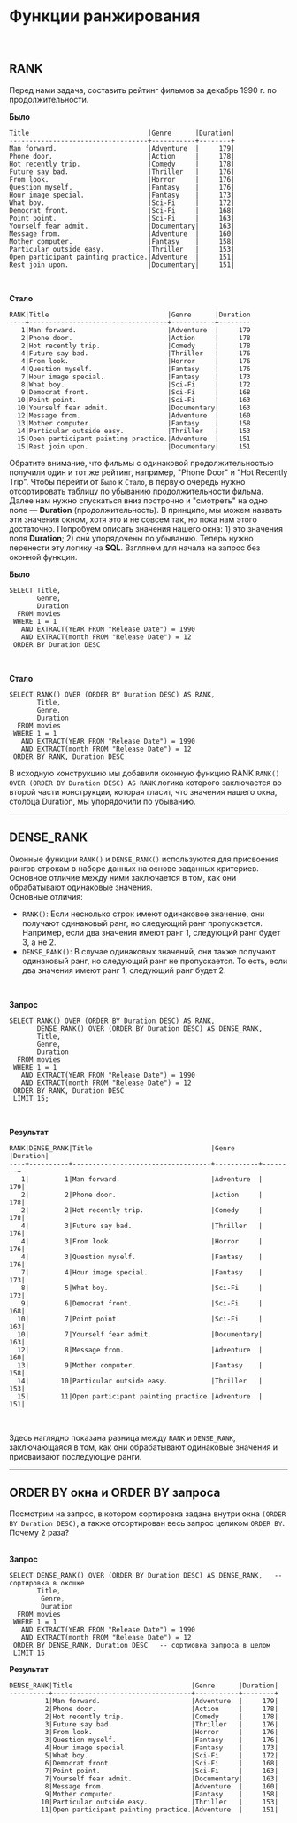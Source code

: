 # Функции ранжирования  
<br>

## RANK  
Перед нами задача, составить рейтинг фильмов за декабрь 1990 г. по продолжительности.
<br>

**Было**
``` 
Title                              |Genre      |Duration|
-----------------------------------+-----------+--------+
Man forward.                       |Adventure  |     179|
Phone door.                        |Action     |     178|
Hot recently trip.                 |Comedy     |     178|
Future say bad.                    |Thriller   |     176|
From look.                         |Horror     |     176|
Question myself.                   |Fantasy    |     176|
Hour image special.                |Fantasy    |     173|
What boy.                          |Sci-Fi     |     172|
Democrat front.                    |Sci-Fi     |     168|
Point point.                       |Sci-Fi     |     163|
Yourself fear admit.               |Documentary|     163|
Message from.                      |Adventure  |     160|
Mother computer.                   |Fantasy    |     158|
Particular outside easy.           |Thriller   |     153|
Open participant painting practice.|Adventure  |     151|
Rest join upon.                    |Documentary|     151|
```
<br>

**Стало**
```
RANK|Title                              |Genre      |Duration
----+-----------------------------------+-----------+--------
   1|Man forward.                       |Adventure  |     179
   2|Phone door.                        |Action     |     178
   2|Hot recently trip.                 |Comedy     |     178
   4|Future say bad.                    |Thriller   |     176
   4|From look.                         |Horror     |     176
   4|Question myself.                   |Fantasy    |     176
   7|Hour image special.                |Fantasy    |     173
   8|What boy.                          |Sci-Fi     |     172
   9|Democrat front.                    |Sci-Fi     |     168
  10|Point point.                       |Sci-Fi     |     163
  10|Yourself fear admit.               |Documentary|     163
  12|Message from.                      |Adventure  |     160
  13|Mother computer.                   |Fantasy    |     158
  14|Particular outside easy.           |Thriller   |     153
  15|Open participant painting practice.|Adventure  |     151
  15|Rest join upon.                    |Documentary|     151
```
Обратите внимание, что фильмы с одинаковой продолжительностью получили один и тот же рейтинг, например, "Phone Door" и "Hot Recently Trip". Чтобы перейти от ```Было``` к ```Стало```, в первую очередь нужно отсортировать таблицу по убыванию продолжительности фильма. Далее нам нужно спускаться вниз построчно и "смотреть" на одно поле — **Duration** (продолжительность). В принципе, мы можем назвать эти значения окном, хотя это и не совсем так, но пока нам этого достаточно. Попробуем описать значения нашего окна: 1) это значения поля **Duration**; 2) они упорядочены по убыванию. Теперь нужно перенести эту логику на **SQL**. Взглянем для начала на запрос без оконной функции.
<br>

**Было**
```
SELECT Title,
       Genre,
       Duration	      
  FROM movies
 WHERE 1 = 1
   AND EXTRACT(YEAR FROM "Release Date") = 1990
   AND EXTRACT(month FROM "Release Date") = 12
 ORDER BY Duration DESC
```
<br>

**Стало**
```
SELECT RANK() OVER (ORDER BY Duration DESC) AS RANK,
       Title,
       Genre,
       Duration	      
  FROM movies
 WHERE 1 = 1
   AND EXTRACT(YEAR FROM "Release Date") = 1990
   AND EXTRACT(month FROM "Release Date") = 12
 ORDER BY RANK, Duration DESC
 ```
В исходную конструкцию мы добавили оконную функцию RANK ``` RANK() OVER (ORDER BY Duration DESC) AS RANK ``` логика которого заключается во второй части конструкции, которая гласит, что значения нашего окна, столбца Duration, мы упорядочили по убыванию.  
___

## DENSE_RANK
Оконные функции ```RANK()``` и ```DENSE_RANK()``` используются для присвоения рангов строкам в наборе данных на основе заданных критериев. Основное отличие между ними заключается в том, как они обрабатывают одинаковые значения.  
Основные отличия:  
* ```RANK()```: Если несколько строк имеют одинаковое значение, они получают одинаковый ранг, но следующий ранг пропускается. Например, если два значения имеют ранг 1, следующий ранг будет 3, а не 2.
* ```DENSE_RANK()```: В случае одинаковых значений, они также получают одинаковый ранг, но следующий ранг не пропускается. То есть, если два значения имеют ранг 1, следующий ранг будет 2.
<br>  

**Запрос**
```
SELECT RANK() OVER (ORDER BY Duration DESC) AS RANK,
       DENSE_RANK() OVER (ORDER BY Duration DESC) AS DENSE_RANK,
       Title,
       Genre,
       Duration	      
  FROM movies
 WHERE 1 = 1
   AND EXTRACT(YEAR FROM "Release Date") = 1990
   AND EXTRACT(month FROM "Release Date") = 12
 ORDER BY RANK, Duration DESC
 LIMIT 15;
```
<br>

**Результат**
```
RANK|DENSE_RANK|Title                              |Genre      |Duration|
----+----------+-----------------------------------+-----------+--------+
   1|         1|Man forward.                       |Adventure  |     179|
   2|         2|Phone door.                        |Action     |     178|
   2|         2|Hot recently trip.                 |Comedy     |     178|
   4|         3|Future say bad.                    |Thriller   |     176|
   4|         3|From look.                         |Horror     |     176|
   4|         3|Question myself.                   |Fantasy    |     176|
   7|         4|Hour image special.                |Fantasy    |     173|
   8|         5|What boy.                          |Sci-Fi     |     172|
   9|         6|Democrat front.                    |Sci-Fi     |     168|
  10|         7|Point point.                       |Sci-Fi     |     163|
  10|         7|Yourself fear admit.               |Documentary|     163|
  12|         8|Message from.                      |Adventure  |     160|
  13|         9|Mother computer.                   |Fantasy    |     158|
  14|        10|Particular outside easy.           |Thriller   |     153|
  15|        11|Open participant painting practice.|Adventure  |     151|
```
<br>  
  
Здесь наглядно показана разница между ```RANK``` и ```DENSE_RANK```, заключающаяся в том, как они обрабатывают одинаковые значения и присваивают последующие ранги.  
  
---

## ORDER BY окна и ORDER BY запроса

Посмотрим на запрос, в котором сортировка задана внутри окна ```(ORDER BY Duration DESC)```, а также отсортирован весь запрос целиком ```ORDER BY```. Почему 2 раза?   
<br>

**Запрос**
```
SELECT DENSE_RANK() OVER (ORDER BY Duration DESC) AS DENSE_RANK,   -- сортировка в окошке
       Title,
	    Genre,
	    Duration	      
  FROM movies
 WHERE 1 = 1
   AND EXTRACT(YEAR FROM "Release Date") = 1990
   AND EXTRACT(month FROM "Release Date") = 12
 ORDER BY DENSE_RANK, Duration DESC   -- сортиовка запроса в целом
 LIMIT 15
```

**Результат**
```
DENSE_RANK|Title                              |Genre      |Duration|
----------+-----------------------------------+-----------+--------+
         1|Man forward.                       |Adventure  |     179|
         2|Phone door.                        |Action     |     178|
         2|Hot recently trip.                 |Comedy     |     178|
         3|Future say bad.                    |Thriller   |     176|
         3|From look.                         |Horror     |     176|
         3|Question myself.                   |Fantasy    |     176|
         4|Hour image special.                |Fantasy    |     173|
         5|What boy.                          |Sci-Fi     |     172|
         6|Democrat front.                    |Sci-Fi     |     168|
         7|Point point.                       |Sci-Fi     |     163|
         7|Yourself fear admit.               |Documentary|     163|
         8|Message from.                      |Adventure  |     160|
         9|Mother computer.                   |Fantasy    |     158|
        10|Particular outside easy.           |Thriller   |     153|
        11|Open participant painting practice.|Adventure  |     151|
```
